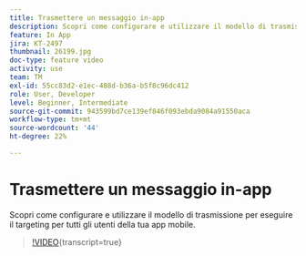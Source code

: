 ```yaml
---
title: Trasmettere un messaggio in-app
description: Scopri come configurare e utilizzare il modello di trasmissione per eseguire il targeting per tutti gli utenti della tua app mobile.
feature: In App
jira: KT-2497
thumbnail: 26199.jpg
doc-type: feature video
activity: use
team: TM
exl-id: 55cc83d2-e1ec-488d-b36a-b5f8c96dc412
role: User, Developer
level: Beginner, Intermediate
source-git-commit: 943599bd7ce139ef846f093ebda9084a91550aca
workflow-type: tm+mt
source-wordcount: '44'
ht-degree: 22%

---
```


# Trasmettere un messaggio in-app

Scopri come configurare e utilizzare il modello di trasmissione per eseguire il targeting per tutti gli utenti della tua app mobile.

>[!VIDEO](https://video.tv.adobe.com/v/327920?learn=on&captions=ita){transcript=true}
